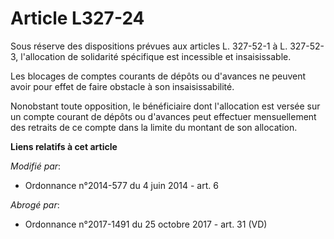 # Article L327-24

Sous réserve des dispositions prévues aux articles L. 327-52-1 à L. 327-52-3, l'allocation de solidarité spécifique est
incessible et insaisissable. 

Les blocages de comptes courants de dépôts ou d'avances ne peuvent avoir pour effet de faire obstacle à son
insaisissabilité. 

Nonobstant toute opposition, le bénéficiaire dont l'allocation est versée sur un compte courant de dépôts ou d'avances peut
effectuer mensuellement des retraits de ce compte dans la limite du montant de son allocation.

**Liens relatifs à cet article**

_Modifié par_:

  - Ordonnance n°2014-577 du 4 juin 2014 - art. 6

_Abrogé par_:

  - Ordonnance n°2017-1491 du 25 octobre 2017 - art. 31 (VD)
